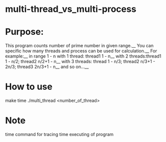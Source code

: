 # multi-thread_vs_multi-process

# Purpose:
This program counts number of prime number in given range.__
You can specific how many threads and process can be used for calculation.__
For example:__ 
  in range 1 - n with 1 thread: thread1 1 - n__
                 with 2 threads:thread1 1 - n/2; thread2 n/2+1 - n__
                 with 3 threads: thread  1 - n/3; thread2 n/3+1 - 2n/3; thread3 2n/3+1 - n__ 
  and so on...__

# How to use
  make
  time ./multi_thread <bg> <end> <number_of_thread>

# Note
 time command for tracing time executing of program
